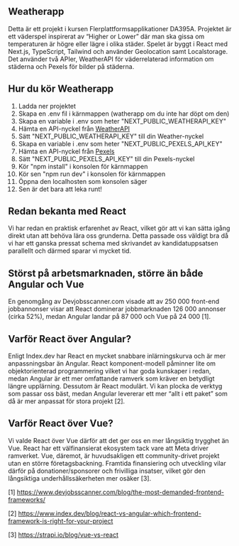 ## Weatherapp
Detta är ett projekt i kursen Flerplattformsapplikationer DA395A. Projektet är ett väderspel inspirerat av “Higher or Lower” där man ska gissa om temperaturen är högre eller lägre i olika städer. Spelet är byggt i React med Next.js, TypeScript, Tailwind och använder Geolocation samt Localstorage. Det använder två APIer, WeatherAPI för väderrelaterad information om städerna och Pexels för bilder på städerna.

## Hur du kör Weatherapp
1. Ladda ner projektet
2. Skapa en .env fil i kärnmappen (watherapp om du inte har döpt om den)
3. Skapa en variable i .env som heter "NEXT_PUBLIC_WEATHERAPI_KEY"
4. Hämta en API-nyckel från [WeatherAPI](https://www.weatherapi.com/signup.aspx)
5. Sätt "NEXT_PUBLIC_WEATHERAPI_KEY" till din Weather-nyckel
6. Skapa en variable i .env som heter "NEXT_PUBLIC_PEXELS_API_KEY"
7. Hämta en API-nyckel från [Pexels](https://www.pexels.com/join-contributor/?redirect_to=%2F)
8. Sätt "NEXT_PUBLIC_PEXELS_API_KEY" till din Pexels-nyckel
9. Kör "npm install" i konsolen för kärnmappen
10. Kör sen "npm run dev" i konsolen för kärnmappen
11. Öppna den localhosten som konsolen säger
12. Sen är det bara att leka runt!

## Redan bekanta med React
Vi har redan en praktisk erfarenhet av React, vilket gör att vi kan sätta igång direkt utan att behöva lära oss grunderna. Detta passade oss väldigt bra då vi har ett ganska pressat schema med skrivandet av kandidatuppsatsen parallellt och därmed sparar vi mycket tid.  


## Störst på arbetsmarknaden, större än både Angular och Vue
En genomgång av Devjobsscanner.com visade att av 250 000 front-end jobbannonser visar att React dominerar jobbmarknaden 126 000 annonser (cirka 52%), medan Angular landar på 87 000 och Vue på 24 000 [1].

## Varför React över Angular?
Enligt Index.dev har React en mycket snabbare inlärningskurva och är mer anpassningsbar än Angular. React komponent-modell påminner lite om objektorienterad programmering vilket vi har goda kunskaper i redan, medan Angular är ett mer omfattande ramverk som kräver en betydligt längre upplärning. Dessutom är React modulärt. Vi kan plocka de verktyg som passar oss bäst, medan Angular levererar ett mer “allt i ett paket” som då är mer anpassat för stora projekt [2].


## Varför React över Vue?
Vi valde React över Vue därför att det ger oss en mer långsiktig trygghet än Vue. React har ett välfinansierat ekosystem tack vare att Meta driver ramverket. Vue, däremot, är huvudsakligen ett community-drivet projekt utan en större företagsbackning. Framtida finansiering och utveckling vilar därför på donationer/sponsorer och frivilliga insatser, vilket gör den långsiktiga underhållssäkerheten mer osäker [3].

[1] https://www.devjobsscanner.com/blog/the-most-demanded-frontend-frameworks/ 

[2] https://www.index.dev/blog/react-vs-angular-which-frontend-framework-is-right-for-your-project 

[3] https://strapi.io/blog/vue-vs-react
